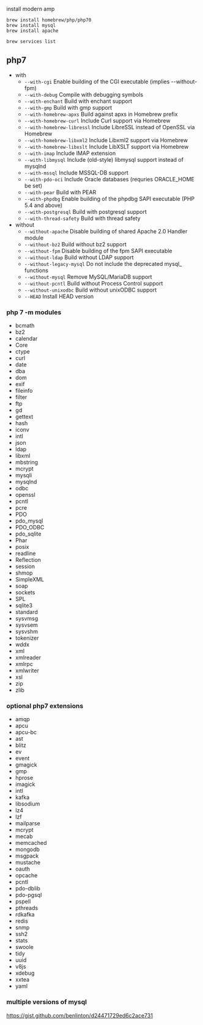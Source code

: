 
install modern amp

```
brew install homebrew/php/php70
brew install mysql
brew install apache
```

```
brew services list
```

## php7

* with
  * `--with-cgi` Enable building of the CGI executable (implies --without-fpm)
  * `--with-debug` Compile with debugging symbols
  * `--with-enchant` Build with enchant support
  * `--with-gmp` Build with gmp support
  * `--with-homebrew-apxs` Build against apxs in Homebrew prefix
  * `--with-homebrew-curl` Include Curl support via Homebrew
  * `--with-homebrew-libressl` Include LibreSSL instead of OpenSSL via Homebrew
  * `--with-homebrew-libxml2` Include Libxml2 support via Homebrew
  * `--with-homebrew-libxslt` Include LibXSLT support via Homebrew
  * `--with-imap` Include IMAP extension
  * `--with-libmysql` Include (old-style) libmysql support instead of mysqlnd
  * `--with-mssql` Include MSSQL-DB support
  * `--with-pdo-oci` Include Oracle databases (requries ORACLE_HOME be set)
  * `--with-pear` Build with PEAR
  * `--with-phpdbg` Enable building of the phpdbg SAPI executable (PHP 5.4 and above)
  * `--with-postgresql` Build with postgresql support
  * `--with-thread-safety` Build with thread safety
* without
  * `--without-apache` Disable building of shared Apache 2.0 Handler module
  * `--without-bz2` Build without bz2 support
  * `--without-fpm` Disable building of the fpm SAPI executable
  * `--without-ldap` Build without LDAP support
  * `--without-legacy-mysql` Do not include the deprecated mysql_ functions
  * `--without-mysql` Remove MySQL/MariaDB support
  * `--without-pcntl` Build without Process Control support
  * `--without-unixodbc` Build without unixODBC support
  * `--HEAD` Install HEAD version

### php 7 -m modules

- bcmath
- bz2
- calendar
- Core
- ctype
- curl
- date
- dba
- dom
- exif
- fileinfo
- filter
- ftp
- gd
- gettext
- hash
- iconv
- intl
- json
- ldap
- libxml
- mbstring
- mcrypt
- mysqli
- mysqlnd
- odbc
- openssl
- pcntl
- pcre
- PDO
- pdo_mysql
- PDO_ODBC
- pdo_sqlite
- Phar
- posix
- readline
- Reflection
- session
- shmop
- SimpleXML
- soap
- sockets
- SPL
- sqlite3
- standard
- sysvmsg
- sysvsem
- sysvshm
- tokenizer
- wddx
- xml
- xmlreader
- xmlrpc
- xmlwriter
- xsl
- zip
- zlib

### optional php7 extensions

- amqp
- apcu
- apcu-bc
- ast
- blitz
- ev
- event
- gmagick
- gmp
- hprose
- imagick
- intl
- kafka
- libsodium
- lz4
- lzf
- mailparse
- mcrypt
- mecab
- memcached
- mongodb
- msgpack
- mustache
- oauth
- opcache
- pcntl
- pdo-dblib
- pdo-pgsql
- pspell
- pthreads
- rdkafka
- redis
- snmp
- ssh2
- stats
- swoole
- tidy
- uuid
- v8js
- xdebug
- xxtea
- yaml

### multiple versions of mysql

https://gist.github.com/benlinton/d24471729ed6c2ace731


